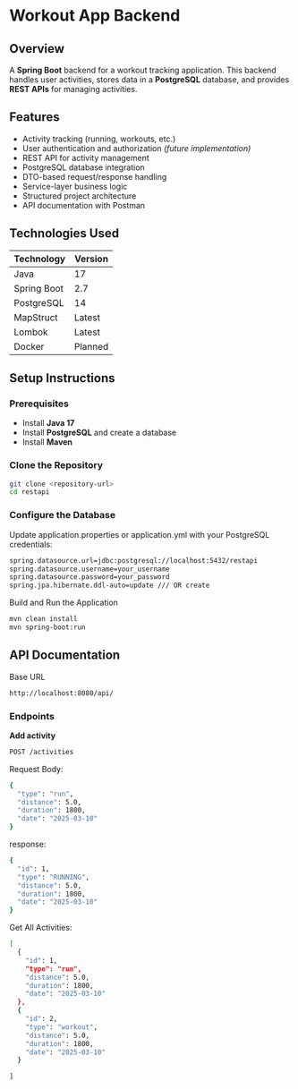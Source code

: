 # Workout App Backend


## Overview
A **Spring Boot** backend for a workout tracking application. This backend handles user activities, stores data in a **PostgreSQL** database, and provides **REST APIs** for managing activities.

## Features
- Activity tracking (running, workouts, etc.)
- User authentication and authorization *(future implementation)*
- REST API for activity management
- PostgreSQL database integration
- DTO-based request/response handling
- Service-layer business logic
- Structured project architecture
- API documentation with Postman

## Technologies Used
| Technology   | Version |
|-------------|---------|
| Java        | 17      |
| Spring Boot | 2.7     |
| PostgreSQL  | 14      |
| MapStruct   | Latest  |
| Lombok      | Latest  |
| Docker      | Planned |

## Setup Instructions
### Prerequisites
- Install **Java 17**
- Install **PostgreSQL** and create a database
- Install **Maven**

### Clone the Repository
```sh
git clone <repository-url>
cd restapi
```

### Configure the Database

Update application.properties or application.yml with your PostgreSQL credentials:
```sh
spring.datasource.url=jdbc:postgresql://localhost:5432/restapi
spring.datasource.username=your_username
spring.datasource.password=your_password
spring.jpa.hibernate.ddl-auto=update /// OR create
```
Build and Run the Application
```sh
mvn clean install
mvn spring-boot:run
```

## API Documentation
Base URL
```sh
http://localhost:8080/api/
```

### Endpoints
**Add activity**
```sh 
POST /activities
```

Request Body:
```sh
{
  "type": "run",
  "distance": 5.0,
  "duration": 1800,
  "date": "2025-03-10"
}
```
response:
```sh
{
  "id": 1,
  "type": "RUNNING",
  "distance": 5.0,
  "duration": 1800,
  "date": "2025-03-10"
}
```

Get All Activities:
```sh
[
  {
    "id": 1,
    "type": "run",
    "distance": 5.0,
    "duration": 1800,
    "date": "2025-03-10"
  },
  {
    "id": 2,
    "type": "workout",
    "distance": 5.0,
    "duration": 1800,
    "date": "2025-03-10"
  }

]
```
